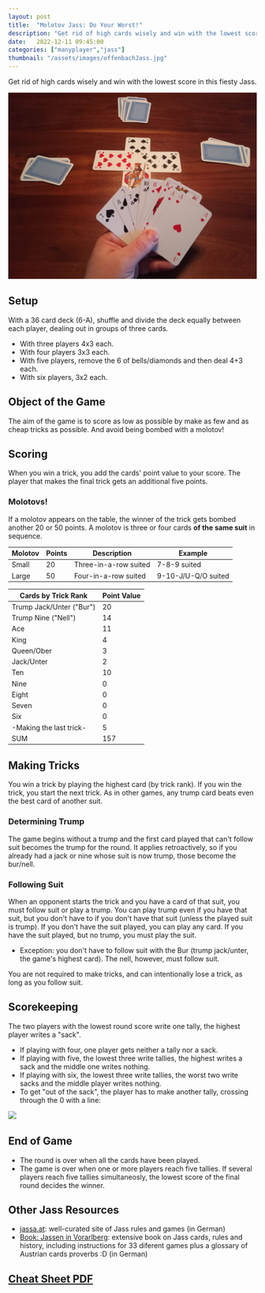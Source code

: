 ```yaml
---
layout: post
title:  "Molotov Jass: Do Your Worst!"
description: "Get rid of high cards wisely and win with the lowest score in this fiesty Jass."
date:   2022-12-11 09:45:00
categories: ["manyplayer","jass"]
thumbnail: "/assets/images/offenbachJass.jpg"
---
```

Get rid of high cards wisely and win with the lowest score in this fiesty Jass.

![](/assets/images/offenbachJass.jpg)

## Setup
With a 36 card deck (6-A), shuffle and divide the deck equally between each player, dealing out in groups of three cards.
- With three players 4x3 each.
- With four players 3x3 each.
- With five players, remove the 6 of bells/diamonds and then deal 4+3 each.
- With six players, 3x2 each.

## Object of the Game
The aim of the game is to score as low as possible by make as few and as cheap tricks as possible. And avoid being bombed with a molotov!

## Scoring
When you win a trick, you add the cards' point value to your score. The player that makes the final trick gets an additional five points.

### Molotovs!
If a molotov appears on the table, the winner of the trick gets bombed another 20 or 50 points. A molotov is three or four cards __of the same suit__ in sequence.

| Molotov | Points | Description                     | Example               |
| ------- | ------ | ------------------------------- | --------------------- |
| Small   | 20     | Three-in-a-row suited | 7-8-9 suited |
| Large   | 50     | Four-in-a-row suited  | 9-10-J/U-Q/O suited        |

| Cards by Trick Rank      | Point Value |
| ------------------------ | ----------- |
| Trump Jack/Unter ("Bur") | 20          |
| Trump Nine ("Nell")      | 14          |
| Ace                      | 11          |
| King                     | 4           |
| Queen/Ober              | 3           |
| Jack/Unter             | 2           |
| Ten                      | 10          |
| Nine                     | 0           |
| Eight                    | 0           |
| Seven                    | 0           |
| Six                      | 0           |
| -Making the last trick-  | 5           |
| SUM                      | 157         |

## Making Tricks
You win a trick by playing the highest card (by trick rank). If you win the trick, you start the next trick. As in other games, any trump card beats even the best card of another suit.

### Determining Trump
The game begins without a trump and the first card played that can't follow suit becomes the trump for the round. It applies retroactively, so if you already had a jack or nine whose suit is now trump, those become the bur/nell.

### Following Suit
When an opponent starts the trick and you have a card of that suit, you must follow suit or play a trump. You can play trump even if you have that suit, but you don't have to if you don't have that suit (unless the played suit is trump). If you don't have the suit played, you can play any card. If you have the suit played, but no trump, you must play the suit.
- Exception: you don't have to follow suit with the Bur (trump jack/unter, the game's highest card). The nell, however, must follow suit.

You are not required to make tricks, and can intentionally lose a trick, as long as you follow suit.  

## Scorekeeping
The two players with the lowest round score write one tally, the highest player writes a "sack".
- If playing with four, one player gets neither a tally nor a sack.
- If playing with five, the lowest three write tallies, the highest writes a sack and the middle one writes nothing.
- If playing with six, the lowest three write tallies, the worst two write sacks and the middle player writes nothing.
- To get "out of the sack", the player has to make another tally, crossing through the 0 with a line:

![](../../assets/images/sack_strich.jpg)

## End of Game
- The round is over when all the cards have been played.  
- The game is over when one or more players reach five tallies. If several players reach five tallies simultaneosly, the lowest score of the final round decides the winner.

## Other Jass Resources

- [jassa.at](https://jassa.at): well-curated site of Jass rules and games (in German)
- [Book: Jassen in Vorarlberg](https://www.jassen.at/): extensive book on Jass cards, rules and history, including instructions for 33 diferent games plus a glossary of Austrian cards proverbs :D (in German)

<h2><a href="/assets/pdf/MolotovJassCheatSheet.pdf" download>Cheat Sheet PDF</a></h2>